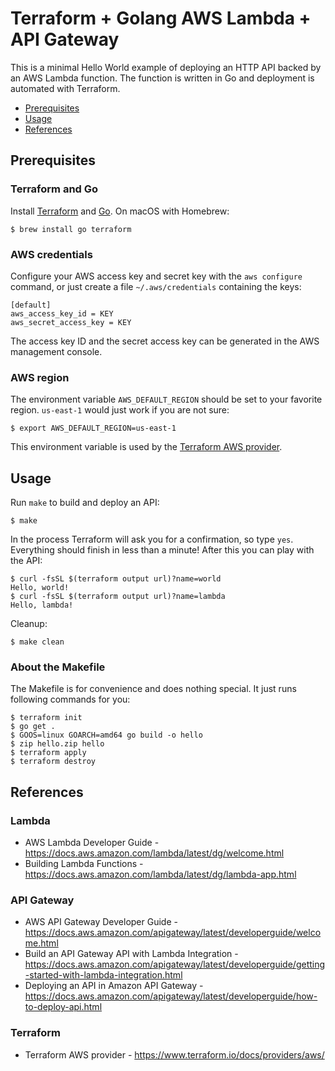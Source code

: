 # Terraform + Golang AWS Lambda + API Gateway

This is a minimal Hello World example of deploying an HTTP API backed by an AWS Lambda function. The function is written in Go and deployment is automated with Terraform.

- [Prerequisites](#prerequisites)
- [Usage](#usage)
- [References](#references)

## Prerequisites

### Terraform and Go

Install [Terraform][terraform] and [Go][golang]. On macOS with Homebrew:

```console
$ brew install go terraform
```

[terraform]: https://www.terraform.io/
[golang]: https://www.terraform.io/

### AWS credentials

Configure your AWS access key and secret key with the `aws configure` command, or just create a file `~/.aws/credentials` containing the keys:

```
[default]
aws_access_key_id = KEY
aws_secret_access_key = KEY
```

The access key ID and the secret access key can be generated in the AWS management console.

### AWS region

The environment variable `AWS_DEFAULT_REGION` should be set to your favorite region. `us-east-1` would just work if you are not sure:

```console
$ export AWS_DEFAULT_REGION=us-east-1
```

This environment variable is used by the [Terraform AWS provider][terraform-aws].

[terraform-aws]: https://www.terraform.io/docs/providers/aws/

## Usage

Run `make` to build and deploy an API:

```console
$ make
```

In the process Terraform will ask you for a confirmation, so type `yes`. Everything should finish in less than a minute! After this you can play with the API:

```console
$ curl -fsSL $(terraform output url)?name=world
Hello, world!
$ curl -fsSL $(terraform output url)?name=lambda
Hello, lambda!
```

Cleanup:

```console
$ make clean
```

### About the Makefile

The Makefile is for convenience and does nothing special. It just runs following commands for you:

```console
$ terraform init
$ go get .
$ GOOS=linux GOARCH=amd64 go build -o hello
$ zip hello.zip hello
$ terraform apply
$ terraform destroy
```

## References

### Lambda

- AWS Lambda Developer Guide - https://docs.aws.amazon.com/lambda/latest/dg/welcome.html
- Building Lambda Functions - https://docs.aws.amazon.com/lambda/latest/dg/lambda-app.html

### API Gateway

- AWS API Gateway Developer Guide - https://docs.aws.amazon.com/apigateway/latest/developerguide/welcome.html
- Build an API Gateway API with Lambda Integration - https://docs.aws.amazon.com/apigateway/latest/developerguide/getting-started-with-lambda-integration.html
- Deploying an API in Amazon API Gateway - https://docs.aws.amazon.com/apigateway/latest/developerguide/how-to-deploy-api.html

### Terraform

- Terraform AWS provider - https://www.terraform.io/docs/providers/aws/
